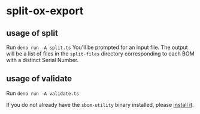 # split-ox-export
## usage of split
Run `deno run -A split.ts`
You'll be prompted for an input file. The output will be a list of files in the `split-files` directory corresponding to each BOM with a distinct Serial Number.

## usage of validate

Run `deno run -A validate.ts`

If you do not already have the `sbom-utility` binary installed, please [install it](https://github.com/CycloneDX/sbom-utility?tab=readme-ov-file#installation).
